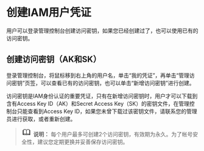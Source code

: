 # 创建IAM用户凭证<a name="ZH-CN_TOPIC_0000001099136648"></a>

用户可以登录管理控制台创建访问密钥，如果您已经创建过了，也可以使用已有的访问密钥。

## 创建访问密钥（AK和SK）<a name="section161901598115"></a>

登录管理控制台，将鼠标移到右上角的用户名，单击“我的凭证”，再单击“管理访问密钥”页签，可以查看已有的访问密钥，也可以单击“新增访问密钥”进行创建。

访问密钥是IAM身份认证的重要凭证，只有在新增访问密钥时，用户才可以下载到含有Access Key ID（AK）和Secret Access Key（SK）的密钥文件，在管理控制台只能查看到Access Key ID，如果您未曾下载过该密钥文件，请联系您的管理员进行获取，或者重新创建。

>![](public_sys-resources/icon-note.gif) **说明：** 
>每个用户最多可创建2个访问密钥，有效期为永久。为了帐号安全性，建议您定期更换并妥善保存访问密钥。


